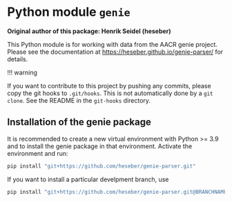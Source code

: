 # Python module `genie`

**Original author of this package: Henrik Seidel (heseber)**

This Python module is for working with data from the AACR genie project. Please
see the documentation at https://heseber.github.io/genie-parser/ for details.

!!! warning

   If you want to contribute to this project by pushing any commits, please copy
   the git hooks to `.git/hooks`. This is not automatically done by a `git
   clone`. See the README in the `git-hooks` directory.

## Installation of the genie package

It is recommended to create a new virtual environment with Python >= 3.9 and to
install the genie package in that environment. Activate the environment and run:

```sh
pip install "git+https://github.com/heseber/genie-parser.git"
```

If you want to install a particular develpment branch, use

```sh
pip install "git+https://github.com/heseber/genie-parser.git@BRANCHNAME"
```
